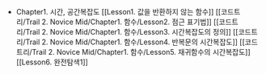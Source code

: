 
- Chapter1. 시간, 공간복잡도
	[[Lesson1. 값을 반환하지 않는 함수]]
	[[코드트리/Trail 2. Novice Mid/Chapter1. 함수/Lesson2. 점근 표기법]]
	[[코드트리/Trail 2. Novice Mid/Chapter1. 함수/Lesson3. 시간복잡도의 정의]]
	[[코드트리/Trail 2. Novice Mid/Chapter1. 함수/Lesson4. 반복문의 시간복잡도]]
	[[코드트리/Trail 2. Novice Mid/Chapter1. 함수/Lesson5. 재귀함수의 시간복잡도]]
	[[Lesson6. 완전탐색1]]
	
	
